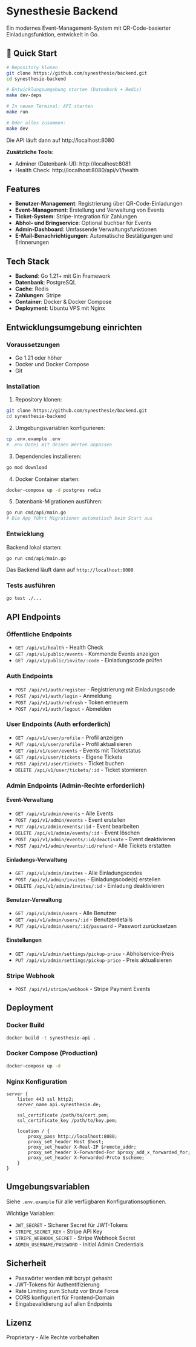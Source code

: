 # Synesthesie Backend

Ein modernes Event-Management-System mit QR-Code-basierter Einladungsfunktion, entwickelt in Go.

## 🚀 Quick Start

```bash
# Repository klonen
git clone https://github.com/synesthesie/backend.git
cd synesthesie-backend

# Entwicklungsumgebung starten (Datenbank + Redis)
make dev-deps

# In neuem Terminal: API starten
make run

# Oder alles zusammen:
make dev
```

Die API läuft dann auf http://localhost:8080

**Zusätzliche Tools:**
- Adminer (Datenbank-UI): http://localhost:8081
- Health Check: http://localhost:8080/api/v1/health

## Features

- **Benutzer-Management**: Registrierung über QR-Code-Einladungen
- **Event-Management**: Erstellung und Verwaltung von Events
- **Ticket-System**: Stripe-Integration für Zahlungen
- **Abhol- und Bringservice**: Optional buchbar für Events
- **Admin-Dashboard**: Umfassende Verwaltungsfunktionen
- **E-Mail-Benachrichtigungen**: Automatische Bestätigungen und Erinnerungen

## Tech Stack

- **Backend**: Go 1.21+ mit Gin Framework
- **Datenbank**: PostgreSQL
- **Cache**: Redis
- **Zahlungen**: Stripe
- **Container**: Docker & Docker Compose
- **Deployment**: Ubuntu VPS mit Nginx

## Entwicklungsumgebung einrichten

### Voraussetzungen

- Go 1.21 oder höher
- Docker und Docker Compose
- Git

### Installation

1. Repository klonen:
```bash
git clone https://github.com/synesthesie/backend.git
cd synesthesie-backend
```

2. Umgebungsvariablen konfigurieren:
```bash
cp .env.example .env
# .env Datei mit deinen Werten anpassen
```

3. Dependencies installieren:
```bash
go mod download
```

4. Docker Container starten:
```bash
docker-compose up -d postgres redis
```

5. Datenbank-Migrationen ausführen:
```bash
go run cmd/api/main.go
# Die App führt Migrationen automatisch beim Start aus
```

### Entwicklung

Backend lokal starten:
```bash
go run cmd/api/main.go
```

Das Backend läuft dann auf `http://localhost:8080`

### Tests ausführen

```bash
go test ./...
```

## API Endpoints

### Öffentliche Endpoints

- `GET /api/v1/health` - Health Check
- `GET /api/v1/public/events` - Kommende Events anzeigen
- `GET /api/v1/public/invite/:code` - Einladungscode prüfen

### Auth Endpoints

- `POST /api/v1/auth/register` - Registrierung mit Einladungscode
- `POST /api/v1/auth/login` - Anmeldung
- `POST /api/v1/auth/refresh` - Token erneuern
- `POST /api/v1/auth/logout` - Abmelden

### User Endpoints (Auth erforderlich)

- `GET /api/v1/user/profile` - Profil anzeigen
- `PUT /api/v1/user/profile` - Profil aktualisieren
- `GET /api/v1/user/events` - Events mit Ticketstatus
- `GET /api/v1/user/tickets` - Eigene Tickets
- `POST /api/v1/user/tickets` - Ticket buchen
- `DELETE /api/v1/user/tickets/:id` - Ticket stornieren

### Admin Endpoints (Admin-Rechte erforderlich)

#### Event-Verwaltung
- `GET /api/v1/admin/events` - Alle Events
- `POST /api/v1/admin/events` - Event erstellen
- `PUT /api/v1/admin/events/:id` - Event bearbeiten
- `DELETE /api/v1/admin/events/:id` - Event löschen
- `POST /api/v1/admin/events/:id/deactivate` - Event deaktivieren
- `POST /api/v1/admin/events/:id/refund` - Alle Tickets erstatten

#### Einladungs-Verwaltung
- `GET /api/v1/admin/invites` - Alle Einladungscodes
- `POST /api/v1/admin/invites` - Einladungscode(s) erstellen
- `DELETE /api/v1/admin/invites/:id` - Einladung deaktivieren

#### Benutzer-Verwaltung
- `GET /api/v1/admin/users` - Alle Benutzer
- `GET /api/v1/admin/users/:id` - Benutzerdetails
- `PUT /api/v1/admin/users/:id/password` - Passwort zurücksetzen

#### Einstellungen
- `GET /api/v1/admin/settings/pickup-price` - Abholservice-Preis
- `PUT /api/v1/admin/settings/pickup-price` - Preis aktualisieren

### Stripe Webhook

- `POST /api/v1/stripe/webhook` - Stripe Payment Events

## Deployment

### Docker Build

```bash
docker build -t synesthesie-api .
```

### Docker Compose (Production)

```bash
docker-compose up -d
```

### Nginx Konfiguration

```nginx
server {
    listen 443 ssl http2;
    server_name api.synesthesie.de;

    ssl_certificate /path/to/cert.pem;
    ssl_certificate_key /path/to/key.pem;

    location / {
        proxy_pass http://localhost:8080;
        proxy_set_header Host $host;
        proxy_set_header X-Real-IP $remote_addr;
        proxy_set_header X-Forwarded-For $proxy_add_x_forwarded_for;
        proxy_set_header X-Forwarded-Proto $scheme;
    }
}
```

## Umgebungsvariablen

Siehe `.env.example` für alle verfügbaren Konfigurationsoptionen.

Wichtige Variablen:
- `JWT_SECRET` - Sicherer Secret für JWT-Tokens
- `STRIPE_SECRET_KEY` - Stripe API Key
- `STRIPE_WEBHOOK_SECRET` - Stripe Webhook Secret
- `ADMIN_USERNAME/PASSWORD` - Initial Admin Credentials

## Sicherheit

- Passwörter werden mit bcrypt gehasht
- JWT-Tokens für Authentifizierung
- Rate Limiting zum Schutz vor Brute Force
- CORS konfiguriert für Frontend-Domain
- Eingabevalidierung auf allen Endpoints

## Lizenz

Proprietary - Alle Rechte vorbehalten